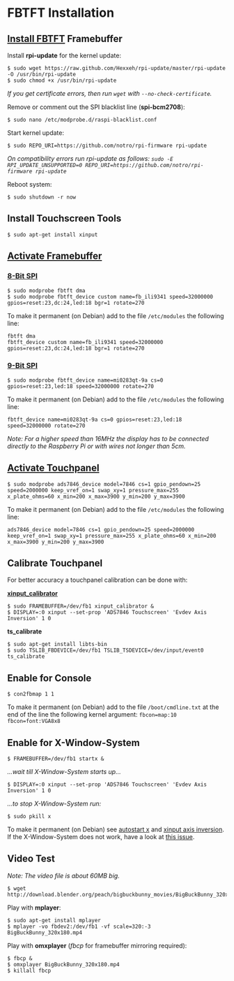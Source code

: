 # FBTFT Installation

## [Install FBTFT](https://github.com/notro/fbtft/wiki#install) Framebuffer

Install **rpi-update** for the kernel update:
```
$ sudo wget https://raw.github.com/Hexxeh/rpi-update/master/rpi-update -O /usr/bin/rpi-update
$ sudo chmod +x /usr/bin/rpi-update
```
*If you get certificate errors, then run ```wget``` with ```--no-check-certificate```.*

Remove or comment out the SPI blacklist line (**spi-bcm2708**):
```
$ sudo nano /etc/modprobe.d/raspi-blacklist.conf
```

Start kernel update:
```
$ sudo REPO_URI=https://github.com/notro/rpi-firmware rpi-update
```
*On compatibility errors run rpi-update as follows: ```sudo -E RPI_UPDATE_UNSUPPORTED=0 REPO_URI=https://github.com/notro/rpi-firmware rpi-update```*

Reboot system:
```
$ sudo shutdown -r now
```


## Install Touchscreen Tools

```
$ sudo apt-get install xinput
```


## [Activate Framebuffer](https://github.com/notro/fbtft/wiki#enable-driver)

### [8-Bit SPI](https://github.com/watterott/RPi-Display#spi-mode)
```
$ sudo modprobe fbtft dma
$ sudo modprobe fbtft_device custom name=fb_ili9341 speed=32000000 gpios=reset:23,dc:24,led:18 bgr=1 rotate=270
```
To make it permanent (on Debian) add to the file ```/etc/modules``` the following line:
```
fbtft dma
fbtft_device custom name=fb_ili9341 speed=32000000 gpios=reset:23,dc:24,led:18 bgr=1 rotate=270
```

### [9-Bit SPI](https://github.com/watterott/RPi-Display#spi-mode)
```
$ sudo modprobe fbtft_device name=mi0283qt-9a cs=0 gpios=reset:23,led:18 speed=32000000 rotate=270
```
To make it permanent (on Debian) add to the file ```/etc/modules``` the following line:
```
fbtft_device name=mi0283qt-9a cs=0 gpios=reset:23,led:18 speed=32000000 rotate=270
```

*Note: For a higher speed than 16MHz the display has to be connected directly to the Raspberry Pi or with wires not longer than 5cm.*


## [Activate Touchpanel](https://github.com/notro/fbtft/wiki/Touchpanel)

```
$ sudo modprobe ads7846_device model=7846 cs=1 gpio_pendown=25 speed=2000000 keep_vref_on=1 swap_xy=1 pressure_max=255 x_plate_ohms=60 x_min=200 x_max=3900 y_min=200 y_max=3900
```
To make it permanent (on Debian) add to the file ```/etc/modules``` the following line:
```
ads7846_device model=7846 cs=1 gpio_pendown=25 speed=2000000 keep_vref_on=1 swap_xy=1 pressure_max=255 x_plate_ohms=60 x_min=200 x_max=3900 y_min=200 y_max=3900
```


## Calibrate Touchpanel

For better accuracy a touchpanel calibration can be done with:

**[xinput_calibrator](https://github.com/tias/xinput_calibrator)**
```
$ sudo FRAMEBUFFER=/dev/fb1 xinput_calibrator &
$ DISPLAY=:0 xinput --set-prop 'ADS7846 Touchscreen' 'Evdev Axis Inversion' 1 0
```

**ts_calibrate**
```
$ sudo apt-get install libts-bin
$ sudo TSLIB_FBDEVICE=/dev/fb1 TSLIB_TSDEVICE=/dev/input/event0 ts_calibrate
```


## Enable for Console

```
$ con2fbmap 1 1
```
To make it permanent (on Debian) add to the file ```/boot/cmdline.txt``` at the end of the line the following kernel argument: ```fbcon=map:10 fbcon=font:VGA8x8```


## Enable for X-Window-System

```
$ FRAMEBUFFER=/dev/fb1 startx &
```
*...wait till X-Window-System starts up...*
```
$ DISPLAY=:0 xinput --set-prop 'ADS7846 Touchscreen' 'Evdev Axis Inversion' 1 0
```
*...to stop X-Window-System run:*
```
$ sudo pkill x
```
To make it permanent (on Debian) see [autostart x](https://github.com/notro/fbtft/wiki#make-it-permanent-debian) and [xinput axis inversion](https://github.com/notro/fbtft/wiki/Touchpanel#-xinput---make-it-permanent).
If the X-Window-System does not work, have a look at [this issue](https://github.com/notro/fbtft/issues/63).


## Video Test

*Note: The video file is about 60MB big.*
```
$ wget http://download.blender.org/peach/bigbuckbunny_movies/BigBuckBunny_320x180.mp4
```

Play with **mplayer**:
```
$ sudo apt-get install mplayer
$ mplayer -vo fbdev2:/dev/fb1 -vf scale=320:-3 BigBuckBunny_320x180.mp4
```

Play with **omxplayer** (*fbcp* for framebuffer mirroring required):
```
$ fbcp &
$ omxplayer BigBuckBunny_320x180.mp4
$ killall fbcp
```
